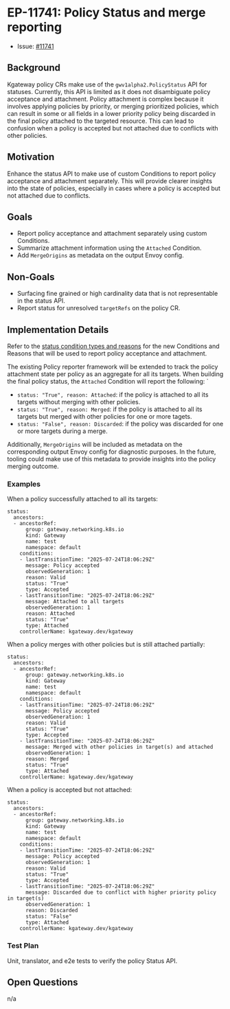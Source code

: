 # EP-11741: Policy Status and merge reporting


* Issue: [#11741](https://github.com/kgateway-dev/kgateway/issues/11741)


## Background

Kgateway policy CRs make use of the `gwv1alpha2.PolicyStatus` API for statuses. Currently, this API is limited as it does not disambiguate policy acceptance and attachment. Policy attachment is complex because it involves applying policies by priority, or merging prioritized policies, which can result in some or all fields in a lower priority policy being discarded in the final policy attached to the targeted resource. This can lead to confusion when a policy is accepted but not attached due to conflicts with other policies.

## Motivation

Enhance the status API to make use of custom Conditions to report policy acceptance and attachment separately. This will provide clearer insights into the state of policies, especially in cases where a policy is accepted but not attached due to conflicts.

## Goals

- Report policy acceptance and attachment separately using custom Conditions.
- Summarize attachment information using the `Attached` Condition.
- Add `MergeOrigins` as metadata on the output Envoy config.

## Non-Goals

- Surfacing fine grained or high cardinality data that is not representable in the status API.
- Report status for unresolved `targetRefs` on the policy CR.

## Implementation Details

Refer to the [status condition types and reasons](/api/v1alpha1/policy_types.go) for the new Conditions and Reasons that will be used to report policy acceptance and attachment.

The existing Policy reporter framework will be extended to track the policy attachment state per policy as an aggregate for all its targets. When building the final policy status, the `Attached` Condition will report the following:
`
- `status: "True", reason: Attached`: if the policy is attached to all its targets without merging with other policies.
- `status: "True", reason: Merged`: if the policy is attached to all its targets but merged with other policies for one or more tagets.
- `status: "False", reason: Discarded`: if the policy was discarded for one or more targets during a merge.

Additionally, `MergeOrigins` will be included as metadata on the corresponding output Envoy config for diagnostic purposes. In the future, tooling could make use of this metadata to provide insights into the policy merging outcome.

### Examples

When a policy successfully attached to all its targets:
```
status:
  ancestors:
  - ancestorRef:
      group: gateway.networking.k8s.io
      kind: Gateway
      name: test
      namespace: default
    conditions:
    - lastTransitionTime: "2025-07-24T18:06:29Z"
      message: Policy accepted
      observedGeneration: 1
      reason: Valid
      status: "True"
      type: Accepted
    - lastTransitionTime: "2025-07-24T18:06:29Z"
      message: Attached to all targets
      observedGeneration: 1
      reason: Attached
      status: "True"
      type: Attached
    controllerName: kgateway.dev/kgateway
```

When a policy merges with other policies but is still attached partially:
```
status:
  ancestors:
  - ancestorRef:
      group: gateway.networking.k8s.io
      kind: Gateway
      name: test
      namespace: default
    conditions:
    - lastTransitionTime: "2025-07-24T18:06:29Z"
      message: Policy accepted
      observedGeneration: 1
      reason: Valid
      status: "True"
      type: Accepted
    - lastTransitionTime: "2025-07-24T18:06:29Z"
      message: Merged with other policies in target(s) and attached
      observedGeneration: 1
      reason: Merged
      status: "True"
      type: Attached
    controllerName: kgateway.dev/kgateway
```

When a policy is accepted but not attached:
```
status:
  ancestors:
  - ancestorRef:
      group: gateway.networking.k8s.io
      kind: Gateway
      name: test
      namespace: default
    conditions:
    - lastTransitionTime: "2025-07-24T18:06:29Z"
      message: Policy accepted
      observedGeneration: 1
      reason: Valid
      status: "True"
      type: Accepted
    - lastTransitionTime: "2025-07-24T18:06:29Z"
      message: Discarded due to conflict with higher priority policy in target(s)
      observedGeneration: 1
      reason: Discarded
      status: "False"
      type: Attached
    controllerName: kgateway.dev/kgateway
```

### Test Plan

Unit, translator, and e2e tests to verify the policy Status API.

## Open Questions

n/a
